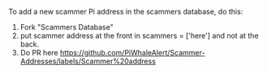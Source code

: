 To add a new scammer Pi address in the scammers database, do this:
1. Fork "Scammers Database" 
2. put scammer address at the front in scammers = ['here'] and not at the back. 
3. Do PR here https://github.com/PiWhaleAlert/Scammer-Addresses/labels/Scammer%20address
 
